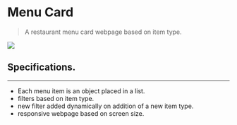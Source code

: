# Menu Card
> A restaurant menu card webpage based on item type.

[![](https://img.shields.io/badge/-CDN%20JS-252575.svg?style=flat&colorA=0a0a0a)](https://cdnjs.cloudflare.com/ajax/libs/font-awesome/5.14.0/css/all.min.css)

## Specifications.
***
* Each menu item is an object placed in a list.
* filters based on item type.
* new filter added dynamically on addition of a new item type.
* responsive webpage based on screen size.
